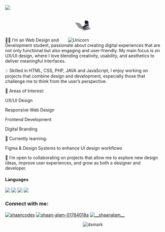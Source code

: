 <img src="https://readme-typing-svg.herokuapp.com/?font=Roboto&weight=900&size=40=true&vCenter=true&width=500&height=70&duration=4000&color=B3B3B3&lines=Hi!!!+👋;+I´m+Gianella+Giovana!;" />
<h2 align="center">
    <img alt="dev_cat" src="https://raw.githubusercontent.com/dev-akshat/archive/main/images/gifs/others/dev_cat.gif" width="50"> 
</h2>
<img align="right" width=300px alt="Unicorn" src="https://c.tenor.com/GN73MKBawZYAAAAi/busy-cute.gif" />


👩‍💻 I’m an Web Design and Development student, passionate about creating digital experiences that are not only functional but also engaging and user-friendly. My main focus is on UX/UI design, where I love blending creativity, usability, and aesthetics to deliver meaningful interfaces.

💡 Skilled in HTML, CSS, PHP, JAVA and JavaScript, I enjoy working on projects that combine design and development, especially those that challenge me to think from the user’s perspective.

🌟 Areas of Interest:

UX/UI Design

Responsive Web Design

Frontend Development

Digital Branding

🌱 Currently learning:

Figma & Design Systems to enhance UI design workflows

🤝 I’m open to collaborating on projects that allow me to explore new design ideas, improve user experiences, and grow as both a designer and developer.
<h4> Languages </h4>
<span>
    <img src="https://img.shields.io/badge/javascript-%23323330.svg?style=for-the-badge&logo=javascript&logoColor=%23F7DF1E">
    <img src="https://img.shields.io/badge/html5-%23E34F26.svg?style=for-the-badge&logo=html5&logoColor=white">
    <img src="https://img.shields.io/badge/kotlin-%237F52FF.svg?style=for-the-badge&logo=kotlin&logoColor=white">
    <img src="https://img.shields.io/badge/php-%23777BB4.svg?style=for-the-badge&logo=php&logoColor=white">
    
</span>

<h3 align="left">Connect with me:</h3>  
<p align="left">  
<a href="https://x.com/Gggi_Gggi?t=6KxD7TZ91HxaRf4fllEBnQ&s=09" target="blank"><img align="center" src="https://cdn.jsdelivr.net/npm/simple-icons@3.0.1/icons/twitter.svg" alt="shaancodes" height="30" width="40" /></a>  
<a href="https://www.linkedin.com/in/gianella-giovana-poma-atahuaman-710b64341" target="blank"><img align="center" src="https://cdn.jsdelivr.net/npm/simple-icons@3.0.1/icons/linkedin.svg" alt="shaan-alam-01784018a" height="30" width="40" /></a>  
<a href="https://www.instagram.com/eolyne_g?igsh=ZjdzNTV3dGs1NTJ6" target="blank"><img align="center" src="https://cdn.jsdelivr.net/npm/simple-icons@3.0.1/icons/instagram.svg" alt="__shaanalam__" height="30" width="40" /></a>  
</p>

<img alt="dsmark" align="right"  height="50%" width="50%" src="https://c.tenor.com/NzrqQHFBVz8AAAAj/kitty-transparent.gif">

